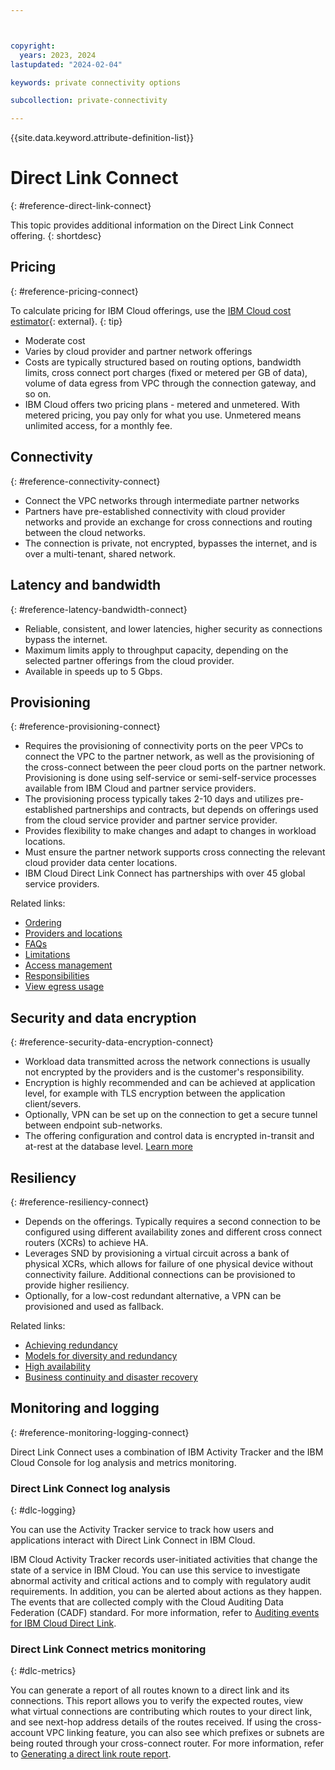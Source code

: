 ```yaml
---



copyright:
  years: 2023, 2024
lastupdated: "2024-02-04"

keywords: private connectivity options

subcollection: private-connectivity

---
```


{{site.data.keyword.attribute-definition-list}}

# Direct Link Connect
{: #reference-direct-link-connect}

This topic provides additional information on the Direct Link Connect offering.
{: shortdesc}

## Pricing
{: #reference-pricing-connect}

To calculate pricing for IBM Cloud offerings, use the [IBM Cloud cost estimator](https://www.ibm.com/cloud/cloud-calculator){: external}.
{: tip}

* Moderate cost
* Varies by cloud provider and partner network offerings
* Costs are typically structured based on routing options, bandwidth limits, cross connect port charges (fixed or metered per GB of data), volume of data egress from VPC through the connection gateway, and so on.
* IBM Cloud offers two pricing plans - metered and unmetered. With metered pricing, you pay only for what you use. Unmetered means unlimited access, for a monthly fee.

## Connectivity
{: #reference-connectivity-connect}

* Connect the VPC networks through intermediate partner networks
* Partners have pre-established connectivity with cloud provider networks and provide an exchange for cross connections and routing between the cloud networks.
* The connection is private, not encrypted, bypasses the internet, and is over a multi-tenant, shared network.

## Latency and bandwidth
{: #reference-latency-bandwidth-connect}

* Reliable, consistent, and lower latencies, higher security as connections bypass the internet.
* Maximum limits apply to throughput capacity, depending on the selected partner offerings from the cloud provider.
* Available in speeds up to 5 Gbps.

## Provisioning
{: #reference-provisioning-connect}

* Requires the provisioning of connectivity ports on the peer VPCs to connect the VPC to the partner network, as well as the provisioning of the cross-connect between the peer cloud ports on the partner network. Provisioning is done using self-service or semi-self-service processes available from IBM Cloud and partner service providers.
* The provisioning process typically takes 2-10 days and utilizes pre-established partnerships and contracts, but depends on offerings used from the cloud service provider and partner service provider.
* Provides flexibility to make changes and adapt to changes in workload locations.
* Must ensure the partner network supports cross connecting the relevant cloud provider data center locations.
* IBM Cloud Direct Link Connect has partnerships with over 45 global service providers.

Related links:
* [Ordering](/docs/dl?topic=dl-how-to-order-ibm-cloud-dl-connect)
* [Providers and locations](/docs/dl?topic=dl-locations#connect-locations)
* [FAQs](/docs/dl?topic=dl-faqs&interface=ui)
* [Limitations](/docs/dl?topic=dl-known-limitations&interface=ui)
* [Access management](/docs/dl?topic=dl-iam&interface=ui)
* [Responsibilities](/docs/dl?topic=dl-dl-responsibilities)
* [View egress usage](/docs/dl?topic=dl-faqs#view-egress-usage)

## Security and data encryption
{: #reference-security-data-encryption-connect}

* Workload data transmitted across the network connections is usually not encrypted by the providers and is the customer's responsibility.
* Encryption is highly recommended and can be achieved at application level, for example with TLS encryption between the application client/severs.
* Optionally, VPN can be set up on the connection to get a secure tunnel between endpoint sub-networks.
* The offering configuration and control data is encrypted in-transit and at-rest at the database level. [Learn more](/docs/dl?topic=dl-mng-data#data-storage)

## Resiliency
{: #reference-resiliency-connect}

* Depends on the offerings. Typically requires a second connection to be configured using different availability zones and different cross connect routers (XCRs) to achieve HA.
* Leverages SND by provisioning a virtual circuit across a bank of physical XCRs, which allows for failure of one physical device without connectivity failure. Additional connections can be provisioned to provide higher resiliency.
* Optionally, for a low-cost redundant alternative, a VPN can be provisioned and used as fallback.

Related links:
* [Achieving redundancy](/docs/dl?topic=dl-faqs#how-can-i-achieve-redundancy-with-ibm-cloud-dl)
* [Models for diversity and redundancy](/docs/dl?topic=dl-models-for-diversity-and-redundancy-in-direct-link)
* [High availability](/docs/dl?topic=dl-ha)
* [Business continuity and disaster recovery](/docs/dl?topic=dl-bc-dr)

## Monitoring and logging
{: #reference-monitoring-logging-connect}

Direct Link Connect uses a combination of IBM Activity Tracker and the IBM Cloud Console for log analysis and metrics monitoring.

### Direct Link Connect log analysis
{: #dlc-logging}

You can use the Activity Tracker service to track how users and applications interact with Direct Link Connect in IBM Cloud.

IBM Cloud Activity Tracker records user-initiated activities that change the state of a service in IBM Cloud. You can use this service to investigate abnormal activity and critical actions and to comply with regulatory audit requirements. In addition, you can be alerted about actions as they happen. The events that are collected comply with the Cloud Auditing Data Federation (CADF) standard. For more information, refer to [Auditing events for IBM Cloud Direct Link](/docs/dl?topic=dl-at_events&interface=ui).

### Direct Link Connect metrics monitoring
{: #dlc-metrics}

You can generate a report of all routes known to a direct link and its connections. This report allows you to verify the expected routes, view what virtual connections are contributing which routes to your direct link, and see next-hop address details of the routes received. If using the cross-account VPC linking feature, you can also see which prefixes or subnets are being routed through your cross-connect router. For more information, refer to [Generating a direct link route report](/docs/dl?topic=dl-generate-route-reports&interface=ui).
